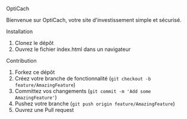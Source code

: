 OptiCach

Bienvenue sur OptiCach, votre site d'investissement simple et sécurisé.

Installation

1. Clonez le dépôt
2. Ouvrez le fichier index.html dans un navigateur

Contribution

1. Forkez ce dépôt
2. Créez votre branche de fonctionnalité (`git checkout -b feature/AmazingFeature`)
3. Committez vos changements (`git commit -m 'Add some AmazingFeature'`)
4. Pushez votre branche (`git push origin feature/AmazingFeature`)
5. Ouvrez une Pull request